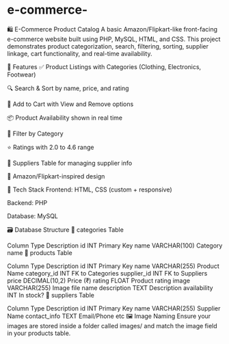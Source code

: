 # e-commerce-
🛍️ E-Commerce Product Catalog
A basic Amazon/Flipkart-like front-facing e-commerce website built using PHP, MySQL, HTML, and CSS. This project demonstrates product categorization, search, filtering, sorting, supplier linkage, cart functionality, and real-time availability.

🔧 Features
✅ Product Listings with Categories (Clothing, Electronics, Footwear)

🔍 Search & Sort by name, price, and rating

💼 Add to Cart with View and Remove options

📦 Product Availability shown in real time

🔄 Filter by Category

⭐ Ratings with 2.0 to 4.6 range

🧾 Suppliers Table for managing supplier info

🧠 Amazon/Flipkart-inspired design

🧩 Tech Stack
Frontend: HTML, CSS (custom + responsive)

Backend: PHP

Database: MySQL

🗃️ Database Structure
📁 categories Table

Column	Type	Description
id	INT	Primary Key
name	VARCHAR(100)	Category name
📁 products Table

Column	Type	Description
id	INT	Primary Key
name	VARCHAR(255)	Product Name
category_id	INT	FK to Categories
supplier_id	INT	FK to Suppliers
price	DECIMAL(10,2)	Price (₹)
rating	FLOAT	Product rating
image	VARCHAR(255)	Image file name
description	TEXT	Description
availability	INT	In stock?
📁 suppliers Table

Column	Type	Description
id	INT	Primary Key
name	VARCHAR(255)	Supplier Name
contact_info	TEXT	Email/Phone etc
🖼️ Image Naming
Ensure your images are stored inside a folder called images/ and match the image field in your products table.
